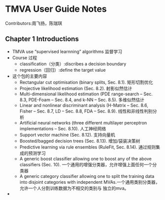 # TMVA User Guide Notes
Contributors:周飞扬，陈瑞琪

## Chapter 1 Introductions
 - TMVA use “supervised learnning” algorithms 监督学习
 - Course 过程
   - classification（分类）:discribes a decision boundary
   - regression（回归）:define the target value
 - 这个包的主要内容
   - Rectangular cut optimisation (binary splits, Sec. 8.1).  矩形切割优化
   - Projective likelihood estimation (Sec. 8.2). 射影似然估计
   - Multi-dimensional likelihood estimation (PDE range-search – Sec. 8.3, PDE-Foam – Sec. 8.4, and k-NN – Sec. 8.5).  多维似然估计
   - Linear and nonlinear discriminant analysis (H-Matrix – Sec. 8.6, Fisher – Sec. 8.7, LD – Sec. 8.8, FDA – Sec. 8.9).  线性和非线性判别分析
   - Artificial neural networks (three different multilayer perceptron implementations – Sec. 8.10).  人工神经网络
   - Support vector machine (Sec. 8.12).  支持向量机
   - Boosted/bagged decision trees (Sec. 8.13). 增加/袋装决策树
   - Predictive learning via rule ensembles (RuleFit, Sec. 8.14).  通过规则集成的预测学习
   - A generic boost classifier allowing one to boost any of the above classifiers (Sec. 10). 一个通用的增强分类器，允许增强上面任何一个分类器
   - A generic category classifier allowing one to split the training data into disjoint categories with independent MVAs.一个通用类别分类器，允许一个人分割训练数据为不相交的类别与
独立的mva。
 - 
